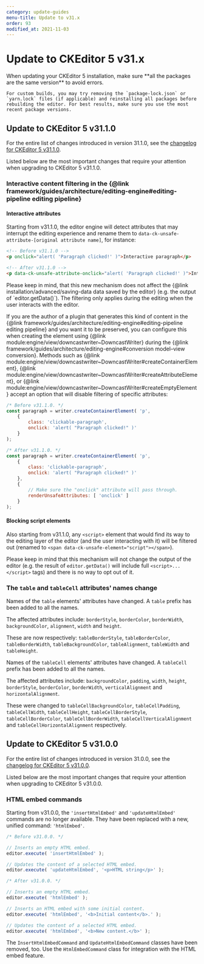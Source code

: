```yaml
---
category: update-guides
menu-title: Update to v31.x
order: 93
modified_at: 2021-11-03
---
```


# Update to CKEditor 5 v31.x

<info-box>
	When updating your CKEditor 5 installation, make sure **all the packages are the same version** to avoid errors.

	For custom builds, you may try removing the `package-lock.json` or `yarn.lock` files (if applicable) and reinstalling all packages before rebuilding the editor. For best results, make sure you use the most recent package versions.
</info-box>

## Update to CKEditor 5 v31.1.0

For the entire list of changes introduced in version 31.1.0, see the [changelog for CKEditor 5 v31.1.0](https://github.com/ckeditor/ckeditor5/blob/master/CHANGELOG.md#3110-2021-12-03).

Listed below are the most important changes that require your attention when upgrading to CKEditor 5 v31.1.0.

### Interactive content filtering in the {@link framework/guides/architecture/editing-engine#editing-pipeline editing pipeline}

#### Interactive attributes

Starting from v31.1.0, the editor engine will detect attributes that may interrupt the editing experience and rename them to `data-ck-unsafe-attribute-[original attribute name]`, for instance:

```html
<!-- Before v31.1.0 -->
<p onclick="alert( 'Paragraph clicked!' )">Interactive paragraph</p>

<!-- After v31.1.0 -->
<p data-ck-unsafe-attribute-onclick="alert( 'Paragraph clicked!' )">Interactive paragraph</p>
```

<info-box>
	Please keep in mind, that this new mechanism does not affect the {@link installation/advanced/saving-data data saved by the editor} (e.g. the output of `editor.getData()`). The filtering only applies during the editing when the user interacts with the editor.
</info-box>

If you are the author of a plugin that generates this kind of content in the {@link framework/guides/architecture/editing-engine#editing-pipeline editing pipeline} and you want it to be preserved, you can configure this when creating the element using {@link module:engine/view/downcastwriter~DowncastWriter} during the {@link framework/guides/architecture/editing-engine#conversion model–view conversion}. Methods such as {@link module:engine/view/downcastwriter~DowncastWriter#createContainerElement}, {@link module:engine/view/downcastwriter~DowncastWriter#createAttributeElement}, or {@link module:engine/view/downcastwriter~DowncastWriter#createEmptyElement} accept an option that will disable filtering of specific attributes:

```js
/* Before v31.1.0. */
const paragraph = writer.createContainerElement( 'p',
	{
		class: 'clickable-paragraph',
		onclick: 'alert( "Paragraph clicked!" )'
	}
);

/* After v31.1.0. */
const paragraph = writer.createContainerElement( 'p',
	{
		class: 'clickable-paragraph',
		onclick: 'alert( "Paragraph clicked!" )'
	},
	{
		// Make sure the "onclick" attribute will pass through.
		renderUnsafeAttributes: [ 'onclick' ]
	}
);
```

#### Blocking script elements

Also starting from v31.1.0, any `<script>` element that would find its way to the editing layer of the editor (and the user interacting with it) will be filtered out (renamed to `<span data-ck-unsafe-element="script"></span>`).

Please keep in mind that this mechanism will not change the output of the editor (e.g. the result of `editor.getData()` will include full `<script>...</script>` tags) and there is no way to opt out of it.

### The `table` and `tableCell` attributes' names change

Names of the `table` elements' attributes have changed. A `table` prefix has been added to all the names.

The affected attributes include: `borderStyle`, `borderColor`, `borderWidth`, `backgroundColor`, `alignment`, `width` and `height`.

These are now respectively: `tableBorderStyle`, `tableBorderColor`, `tableBorderWidth`, `tableBackgroundColor`, `tableAlignment`, `tableWidth` and `tableHeight`.

Names of the `tableCell` elements' attributes have changed. A `tableCell` prefix has been added to all the names.

The affected attributes include: `backgroundColor`, `padding`, `width`, `height`, `borderStyle`, `borderColor`, `borderWidth`, `verticalAlignment` and `horizontalAlignment`.

These were changed to `tableCellBackgroundColor`, `tableCellPadding`, `tableCellWidth`, `tableCellHeight`, `tableCellBorderStyle`, `tableCellBorderColor`, `tableCellBorderWidth`, `tableCellVerticalAlignment` and `tableCellHorizontalAlignment` respectively.


## Update to CKEditor 5 v31.0.0

For the entire list of changes introduced in version 31.0.0, see the [changelog for CKEditor 5 v31.0.0](https://github.com/ckeditor/ckeditor5/blob/master/CHANGELOG.md#3100-2021-10-25).

Listed below are the most important changes that require your attention when upgrading to CKEditor 5 v31.0.0.

### HTML embed commands

Starting from v31.0.0, the `'insertHtmlEmbed'` and `'updateHtmlEmbed'` commands are no longer available. They have been replaced with a new, unified command: `'htmlEmbed'`.

```js
/* Before v31.0.0. */

// Inserts an empty HTML embed.
editor.execute( 'insertHtmlEmbed' );

// Updates the content of a selected HTML embed.
editor.execute( 'updateHtmlEmbed', '<p>HTML string</p>' );

/* After v31.0.0. */

// Inserts an empty HTML embed.
editor.execute( 'htmlEmbed' );

// Inserts an HTML embed with some initial content.
editor.execute( 'htmlEmbed', '<b>Initial content</b>.' );

// Updates the content of a selected HTML embed.
editor.execute( 'htmlEmbed', '<b>New content.</b>' );
```

The `InsertHtmlEmbedCommand` and `UpdateHtmlEmbedCommand` classes have been removed, too. Use the `HtmlEmbedCommand` class for integration with the HTML embed feature.
